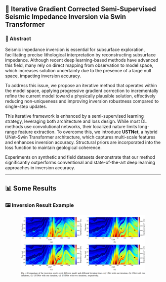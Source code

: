 ## 🧠 Iterative Gradient Corrected Semi-Supervised Seismic Impedance Inversion via Swin Transformer

### 📄 Abstract

Seismic impedance inversion is essential for subsurface exploration, facilitating precise lithological interpretation by reconstructing subsurface impedance. Although recent deep learning-based methods have advanced this field, many rely on direct mapping from observation to model space, which increases solution uncertainty due to the presence of a large null space, impacting inversion accuracy.

To address this issue, we propose an iterative method that operates within the model space, applying progressive gradient correction to incrementally refine the current model toward a physically plausible solution, effectively reducing non-uniqueness and improving inversion robustness compared to single-step updates.

This iterative framework is enhanced by a semi-supervised learning strategy, leveraging both architecture and loss design. While most DL methods use convolutional networks, their localized nature limits long-range feature extraction. To overcome this, we introduce **USTNet**, a hybrid UNet–Swin Transformer architecture, which captures multi-scale features and enhances inversion accuracy. Structural priors are incorporated into the loss function to maintain geological coherence.

Experiments on synthetic and field datasets demonstrate that our method significantly outperforms conventional and state-of-the-art deep learning approaches in inversion accuracy.

---

## 📊 Some Results

### 🖼️ Inversion Result Example

<p align="center">
  <img src="11.png" alt="Inversion Result" width="80%">
</p>



